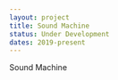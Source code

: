 ```yaml
---
layout: project
title: Sound Machine
status: Under Development
dates: 2019-present
---
```

Sound Machine